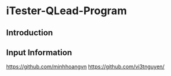 # iTester-QLead-Program
## Introduction
## Input Information
https://github.com/minhhoangvn https://github.com/vi3tnguyen/
